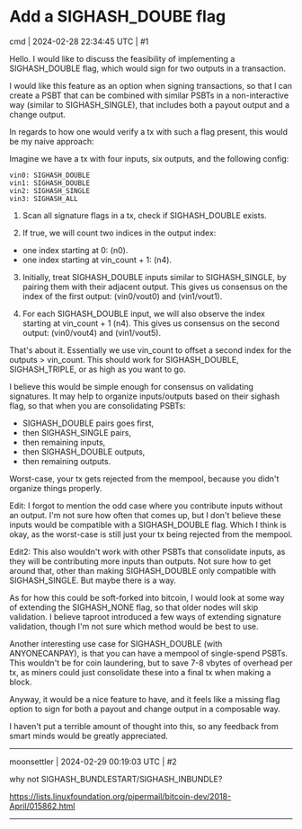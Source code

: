# Add a SIGHASH_DOUBE flag

cmd | 2024-02-28 22:34:45 UTC | #1

Hello. I would like to discuss the feasibility of implementing a SIGHASH_DOUBLE flag, which would sign for two outputs in a transaction.

I would like this feature as an option when signing transactions, so that I can create a PSBT that can be combined with similar PSBTs in a non-interactive way (similar to SIGHASH_SINGLE), that includes both a payout output and a change output.

In regards to how one would verify a tx with such a flag present, this would be my naive approach:

Imagine we have a tx with four inputs, six outputs, and the following config:
```
vin0: SIGHASH_DOUBLE
vin1: SIGHASH_DOUBLE
vin2: SIGHASH_SINGLE
vin3: SIGHASH_ALL
```

1. Scan all signature flags in a tx, check if SIGHASH_DOUBLE exists.

2. If true, we will count two indices in the output index:
  - one index starting at 0: (n0).
  - one index starting at vin_count + 1: (n4).

3. Initially, treat SIGHASH_DOUBLE inputs similar to SIGHASH_SINGLE, by pairing them with their adjacent output. This gives us consensus on the index of the first output: (vin0/vout0) and (vin1/vout1).

4. For each SIGHASH_DOUBLE input, we will also observe the index starting at vin_count + 1 (n4). This gives us consensus on the second output: (vin0/vout4) and (vin1/vout5).

That's about it. Essentially we use vin_count to offset a second index for the outputs > vin_count. This should work for SIGHASH_DOUBLE, SIGHASH_TRIPLE, or as high as you want to go.

I believe this would be simple enough for consensus on validating signatures. It may help to organize inputs/outputs based on their sighash flag, so that when you are consolidating PSBTs:

- SIGHASH_DOUBLE pairs goes first,
- then SIGHASH_SINGLE pairs,
- then remaining inputs,
- then SIGHASH_DOUBLE outputs,
- then remaining outputs.

Worst-case, your tx gets rejected from the mempool, because you didn't organize things properly.

Edit: I forgot to mention the odd case where you contribute inputs without an output. I'm not sure how often that comes up, but I don't believe these inputs would be compatible with a SIGHASH_DOUBLE flag. Which I think is okay, as the worst-case is still just your tx being rejected from the mempool.

Edit2: This also wouldn't work with other PSBTs that consolidate inputs, as they will be contributing more inputs than outputs. Not sure how to get around that, other than making SIGHASH_DOUBLE only compatible with SIGHASH_SINGLE. But maybe there is a way.

As for how this could be soft-forked into bitcoin, I would look at some way of extending the SIGHASH_NONE flag, so that older nodes will skip validation. I believe taproot introduced a few ways of extending signature validation, though I'm not sure which method would be best to use.

Another interesting use case for SIGHASH_DOUBLE (with ANYONECANPAY), is that you can have a mempool of single-spend PSBTs. This wouldn't be for coin laundering, but to save 7-8 vbytes of overhead per tx, as miners could just consolidate these into a final tx when making a block.

Anyway, it would be a nice feature to have, and it feels like a missing flag option to sign for both a payout and change output in a composable way.

I haven't put a terrible amount of thought into this, so any feedback from smart minds would be greatly appreciated.

-------------------------

moonsettler | 2024-02-29 00:19:03 UTC | #2

why not SIGHASH_BUNDLESTART/SIGHASH_INBUNDLE?

https://lists.linuxfoundation.org/pipermail/bitcoin-dev/2018-April/015862.html

-------------------------

